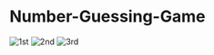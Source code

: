 # Number-Guessing-Game

![1st](https://user-images.githubusercontent.com/78288986/227765425-755884a4-bd24-440e-8dc8-3aa90f79aead.png)
![2nd](https://user-images.githubusercontent.com/78288986/227765430-0a87d4e3-3213-4588-ae62-74517e88ba2c.png)
![3rd](https://user-images.githubusercontent.com/78288986/227765437-763f24c1-6389-4ebb-a549-1d8805ad6d2f.png)

